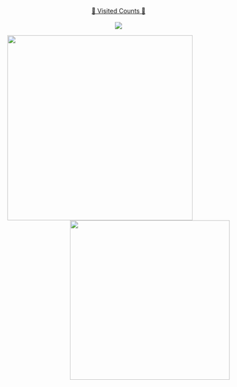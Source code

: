<a target="blank" href="https://profile-counter.glitch.me/legendlancer/count.svg"><p align="center">💖 Visited Counts 💖<br><br> <img src="https://profile-counter.glitch.me/maybex666/count.svg" /></a>

<p align=center>
<div align=center>
<img align=left width=420 src="https://github-readme-stats.vercel.app/api?username=maybex&hide=prs&theme=onedark&layout=compact&hide_border=true&show_icons=true" />
<img align=right width=362 src="https://github-readme-streak-stats.herokuapp.com/?user=maybex&theme=onedark" />
<br>
<br>
<br>
</div>
</p>
